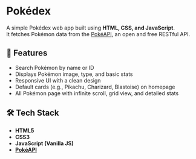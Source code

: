 # Pokédex

A simple Pokédex web app built using **HTML, CSS, and JavaScript**.  
It fetches Pokémon data from the [PokéAPI](https://pokeapi.co/), an open and free RESTful API.  

## 🚀 Features
- Search Pokémon by name or ID  
- Displays Pokémon image, type, and basic stats  
- Responsive UI with a clean design
- Default cards (e.g., Pikachu, Charizard, Blastoise) on homepage
- All Pokémon page with infinite scroll, grid view, and detailed stats

## 🛠️ Tech Stack
- **HTML5**  
- **CSS3**  
- **JavaScript (Vanilla JS)**  
- **[PokéAPI](https://pokeapi.co/)**  
